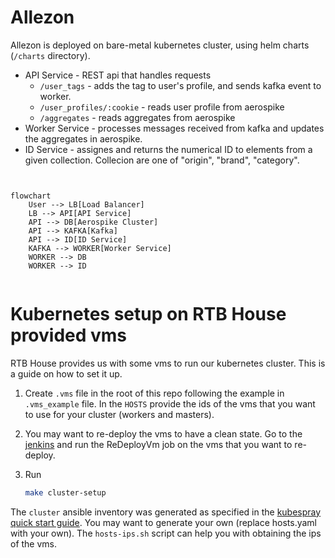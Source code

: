 

# Allezon

Allezon is deployed on bare-metal kubernetes cluster, using helm charts (`/charts` directory).



* API Service - REST api that handles requests
  * `/user_tags` - adds the tag to user's profile, and sends kafka event to worker.
  * `/user_profiles/:cookie` - reads user profile from aerospike
  * `/aggregates` - reads aggregates from aerospike
* Worker Service - processes messages received from kafka and updates the aggregates in aerospike.
* ID Service - assignes and returns the numerical ID to elements from a given collection. Collecion are one of "origin", "brand", "category".



```mermaid


flowchart
    User --> LB[Load Balancer]
    LB --> API[API Service]
    API --> DB[Aerospike Cluster]
    API --> KAFKA[Kafka]
    API --> ID[ID Service]
    KAFKA --> WORKER[Worker Service]
    WORKER --> DB
    WORKER --> ID


```


# Kubernetes setup on RTB House provided vms
RTB House provides us with some vms to run our kubernetes cluster. This is a guide on how to set it up.

1. Create `.vms` file in the root of this repo following the example in `.vms_example` file.
In the `HOSTS` provide the ids of the vms that you want to use for your cluster (workers and masters).

2. You may want to re-deploy the vms to have a clean state. Go to the [jenkins](https://mimjenkins.rtb-lab.pl) and run the ReDeployVm job on the vms that you want to re-deploy.

3. Run 
    ```bash
    make cluster-setup
    ```


The `cluster` ansible inventory was generated as specified in the [kubespray quick start guide](https://github.com/kubernetes-sigs/kubespray#quick-start).
You may want to generate your own (replace hosts.yaml with your own). The `hosts-ips.sh` script can help you with obtaining the ips of the vms.

